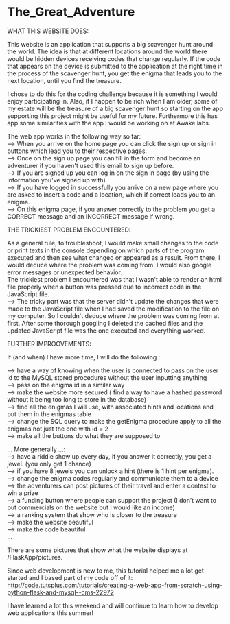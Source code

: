 # The_Great_Adventure

WHAT THIS WEBSITE DOES:

This website is an application that supports a big scavenger hunt around the world. The idea is that at different locations around the world there would be hidden devices receiving codes that change regularly. If the code that appears on the device is submitted to the application at the right time in the process of the scavenger hunt, you get the enigma that leads you to the next location, until you find the treasure.

I chose to do this for the coding challenge because it is something I would enjoy participating in. Also, if I happen to be rich when I am older, some of my estate will be the treasure of a big scavenger hunt so starting on the app supporting this project might be useful for my future. Furthermore this has app some similarities with the app I would be working on at Awake labs.

The web app works in the following way so far:<br/>
  --> When you arrive on the home page you can click the sign up or sign in buttons which lead you to their respective pages. <br/>
  --> Once on the sign up page you can fill in the form and become an adventurer if you haven't used this email to sign up before.<br/>
  --> If you are signed up you can log in on the sign in page (by using the information you've signed up with).<br/>
  --> If you have logged in successfully you arrive on a new page where you are asked to insert a code and a location, which if correct leads you to an enigma.<br/>
  --> On this enigma page, if you answer correctly to the problem you get a CORRECT message and an INCORRECT message if wrong.<br/>

THE TRICKIEST PROBLEM ENCOUNTERED:

As a general rule, to troubleshoot, I would make small changes to the code or print texts in the console depending on which parts of the program executed and then see what changed or appeared as a result. From there, I would deduce where the problem was coming from. I would also google error messages or unexpected behavior.<br/>
The trickiest problem I encountered was that I wasn't able to render an html file properly when a button was pressed due to incorrect code in the JavaScript file. <br/>
--> The tricky part was that the server didn't update the changes that were made to the JavaScript file when I had saved the modification to the file on my computer. So I couldn't deduce where the problem was coming from at first. After some thorough googling I deleted the cached files and the updated JavaScript file was the one executed and everything worked.

FURTHER IMPROOVEMENTS:

If (and when) I have more time, I will do the following :<br/>

--> have a way of knowing when the user is connected to pass on the user id to the MySQL stored procedures without the user inputting anything <br/>
--> pass on the enigma id in a similar way <br/>
--> make the website more secured ( find a way to have a hashed password without it being too long to store in the database) <br/>
--> find all the enigmas I will use, with associated hints and locations and put them in the enigmas table <br/>
--> change the SQL query to make the getEnigma procedure apply to all the enigmas not just the one with id = 2 <br/>
--> make all the buttons do what they are supposed to

... More generally ...: <br/>
--> have a riddle show up every day, if you answer it correctly, you get a jewel. (you only get 1 chance) <br/>
--> if you have 8 jewels you can unlock a hint (there is 1 hint per enigma). <br/>
--> change the enigma codes regularly and communicate them to a device <br/>
--> the adventurers can post pictures of their travel and enter a contest to win a prize <br/>
--> a funding button where people can support the project (I don’t want to put commercials on the website but I would like an income) <br/>
--> a ranking system that show who is closer to the treasure <br/>
--> make the website beautiful <br/>
--> make the code beautiful <br/>...


There are some pictures that show what the website displays at /FlaskApp/pictures.


Since web development is new to me, this tutorial helped me a lot get started and I based part of my code off of it:
http://code.tutsplus.com/tutorials/creating-a-web-app-from-scratch-using-python-flask-and-mysql--cms-22972

I have learned a lot this weekend and will continue to learn how to develop web applications this summer! 

